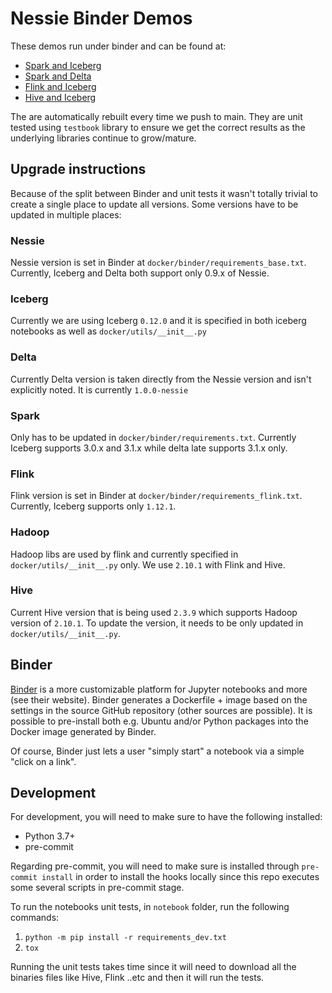 # Nessie Binder Demos

These demos run under binder and can be found at:

* [Spark and Iceberg](https://mybinder.org/v2/gh/projectnessie/nessie-demos/main?filepath=notebooks/nessie-iceberg-demo-nba.ipynb)
* [Spark and Delta](https://mybinder.org/v2/gh/projectnessie/nessie-demos/main?filepath=notebooks/nessie-delta-demo-nba.ipynb)
* [Flink and Iceberg](https://mybinder.org/v2/gh/projectnessie/nessie-demos/main?filepath=notebooks/nessie-iceberg-flink-demo-nba.ipynb)
* [Hive and Iceberg](https://mybinder.org/v2/gh/projectnessie/nessie-demos/main?filepath=notebooks/nessie-iceberg-hive-demo-nba.ipynb)

The are automatically rebuilt every time we push to main. They are unit tested using `testbook` library to ensure we get
the correct results as the underlying libraries continue to grow/mature.


## Upgrade instructions

Because of the split between Binder and unit tests it wasn't totally trivial to create a single place to update all versions.
Some versions have to be updated in multiple places:

### Nessie

Nessie version is set in Binder at `docker/binder/requirements_base.txt`. Currently, Iceberg and Delta both support only 0.9.x of Nessie.

### Iceberg

Currently we are using Iceberg `0.12.0` and it is specified in both iceberg notebooks as well as `docker/utils/__init__.py`

### Delta

Currently Delta version is taken directly from the Nessie version and isn't explicitly noted. It is currently `1.0.0-nessie`

### Spark

Only has to be updated in `docker/binder/requirements.txt`. Currently Iceberg supports 3.0.x and 3.1.x while delta late supports
3.1.x only.

### Flink

Flink version is set in Binder at `docker/binder/requirements_flink.txt`. Currently, Iceberg supports only `1.12.1`.

### Hadoop

Hadoop libs are used by flink and currently specified in `docker/utils/__init__.py` only. We use `2.10.1` with Flink and Hive.

### Hive

Current Hive version that is being used `2.3.9` which supports Hadoop version of `2.10.1`. To update the version, it needs to be only updated
in `docker/utils/__init__.py`.

## Binder

[Binder](https://mybinder.org) is a more customizable platform for Jupyter notebooks and
more (see their website). Binder generates a Dockerfile + image based on the settings in the
source GitHub repository (other sources are possible). It is possible to pre-install both
e.g. Ubuntu and/or Python packages into the Docker image generated by Binder.

Of course, Binder just lets a user "simply start" a notebook via a simple "click on a link".


## Development
For development, you will need to make sure to have the following installed:
- Python 3.7+
- pre-commit

Regarding pre-commit, you will need to make sure is installed through `pre-commit install` in order to install the hooks locally since this repo
executes some several scripts in pre-commit stage.

To run the notebooks unit tests, in `notebook` folder, run the following commands:
1. `python -m pip install -r requirements_dev.txt`
2. `tox`

Running the unit tests takes time since it will need to download all the binaries files like Hive, Flink ..etc and then it will
run the tests.
